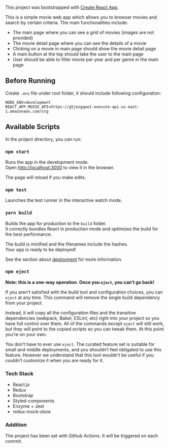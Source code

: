 This project was bootstrapped with [Create React App](https://github.com/facebook/create-react-app).

This is a simple movie web app which allows you to browser movies and search by certain criteria. The main functionalities include:

- The main page where you can see a grid of movies (images are not provided)
- The movie detail page where you can see the details of a movie
- Clicking on a movie in main page should show the movie detail page
- A main button at the top should take the user to the main page
- User should be able to filter movie per year and per genre in the main page

## Before Running

Create `.env` file under root folder, it should include following configuration:

```
NODE_ENV=development
REACT_APP_MOVIE_API=https://g5jezgqoe1.execute-api.us-east-1.amazonaws.com/stg
```

## Available Scripts

In the project directory, you can run:

### `npm start`

Runs the app in the development mode.<br />
Open [http://localhost:3000](http://localhost:3000) to view it in the browser.

The page will reload if you make edits.

### `npm test`

Launches the test runner in the interactive watch mode.

### `yarn build`

Builds the app for production to the `build` folder.<br />
It correctly bundles React in production mode and optimizes the build for the best performance.

The build is minified and the filenames include the hashes.<br />
Your app is ready to be deployed!

See the section about [deployment](https://facebook.github.io/create-react-app/docs/deployment) for more information.

### `npm eject`

**Note: this is a one-way operation. Once you `eject`, you can’t go back!**

If you aren’t satisfied with the build tool and configuration choices, you can `eject` at any time. This command will remove the single build dependency from your project.

Instead, it will copy all the configuration files and the transitive dependencies (webpack, Babel, ESLint, etc) right into your project so you have full control over them. All of the commands except `eject` will still work, but they will point to the copied scripts so you can tweak them. At this point you’re on your own.

You don’t have to ever use `eject`. The curated feature set is suitable for small and middle deployments, and you shouldn’t feel obligated to use this feature. However we understand that this tool wouldn’t be useful if you couldn’t customize it when you are ready for it.

### Tech Stack

- React.js
- Redux
- Bootstrap
- Styled-components
- Enzyme + Jest
- redux-mock-store

### Addition

The project has been set with Github Actions. It will be triggered on each commit.
